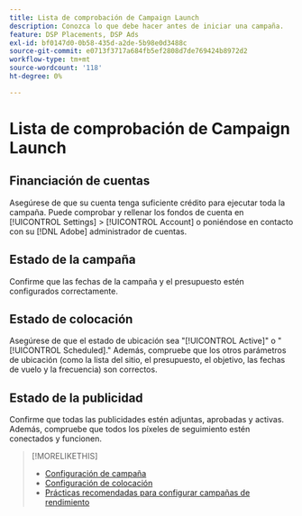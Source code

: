 ```yaml
---
title: Lista de comprobación de Campaign Launch
description: Conozca lo que debe hacer antes de iniciar una campaña.
feature: DSP Placements, DSP Ads
exl-id: bf0147d0-0b58-435d-a2de-5b98e0d3488c
source-git-commit: e0713f3717a684fb5ef2808d7de769424b8972d2
workflow-type: tm+mt
source-wordcount: '118'
ht-degree: 0%

---
```


# Lista de comprobación de Campaign Launch

## Financiación de cuentas

Asegúrese de que su cuenta tenga suficiente crédito para ejecutar toda la campaña. Puede comprobar y rellenar los fondos de cuenta en [!UICONTROL Settings] > [!UICONTROL Account] o poniéndose en contacto con su [!DNL Adobe] administrador de cuentas.

## Estado de la campaña

Confirme que las fechas de la campaña y el presupuesto estén configurados correctamente.

## Estado de colocación

Asegúrese de que el estado de ubicación sea &quot;[!UICONTROL Active]&quot; o &quot;[!UICONTROL Scheduled].&quot; Además, compruebe que los otros parámetros de ubicación (como la lista del sitio, el presupuesto, el objetivo, las fechas de vuelo y la frecuencia) son correctos.

## Estado de la publicidad

Confirme que todas las publicidades estén adjuntas, aprobadas y activas. Además, compruebe que todos los píxeles de seguimiento estén conectados y funcionen.

>[!MORELIKETHIS]
>
>* [Configuración de campaña](/help/dsp/campaign-management/campaigns/campaign-settings.md)
>* [Configuración de colocación](/help/dsp/campaign-management/placements/placement-settings.md)
>* [Prácticas recomendadas para configurar campañas de rendimiento](/help/dsp/optimization/campaign-best-practices-performance.md)

